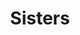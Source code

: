 ---
pid: pt335
title: Sisters
location_transcription: Penn Treaty Parks
coordinates: "[-75.128779924853, 39.966142334701]"
zipcode: '19142'
gen_neighborhood: Southwest Philadelphia
neighborhood: Elmwood,Southwest Philadelphia
outside_phl: 
age: '17'
age_range: 13-19
instagram: 
image_file_name: pt_335.jpg
proposal_transcription: |-
  5 or 6 different girls
  5 or 6 different colors
  African, African American, Jamaican, Dominican, Caucasian, Indian, Chineese/Asian
topic: African Americans,Latinx,Women,Race Ethnicity
topic_summary: 0, 0, 0, 0, 0
type: Other No Form
keywords_other: 
credit: 
image_labels: 
twitter: 
facebook: 
permalink: "/monuments/pt335/"
layout: item-page
---